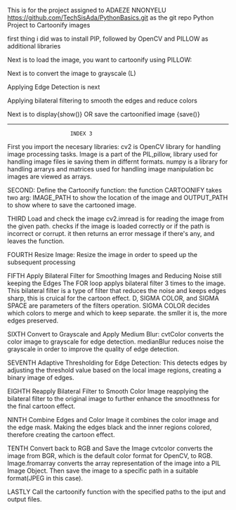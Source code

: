 This is for the project assigned to ADAEZE NNONYELU
https://github.com/TechSisAda/PythonBasics.git as the git repo 
Python Project to Cartoonify images

first thing i did was to install PIP, followed by OpenCV and PILLOW as additional libraries

Next is to load the image, you want to cartoonify  using PILLOW:

Next  is to convert the image to grayscale (L)

Applying Edge Detection is next

Applying bilateral filtering to smooth the edges and reduce colors

Next is to display{show()} OR save the cartoonified image {save()}


********************************************************************************

                        INDEX 3
First you import the necesary libraries:
    cv2 is OpenCV library for handling image processing tasks.
    Image is a part of the PIL,pillow, library used for handling  image files ie saving them in differnt formats.
    numpy is a library for handling arrarys and matrices used for handling image manipulation bc images are viewed as arrays.

SECOND: Define the Cartoonify function:
    the function CARTOONIFY takes two arg: IMAGE_PATH to show the location of the image and OUTPUT_PATH to show where to save the cartooned image.

THIRD Load and check the image
    cv2.imread is for reading the image from the given path.
    checks if the image is loaded correctly or if the path is incorrect or corrupt.
    it then returns an error message if there's any, and leaves the function.

FOURTH Resize Image:
    Resize the image in order to speed up the subsequent processing

FIFTH Apply Bilateral Filter for Smoothing Images and Reducing Noise still keeping the Edges
    The FOR loop applys bilateral filter 3 times to the image. This bilateral filter is a type of filter that reduces the noise and keeps edges sharp, this is cruical for the cartoon effect.
    D, SIGMA COLOR, and SIGMA SPACE are parameters of the filters operation.
    SIGMA COLOR decides which colors to merge and which to keep separate. the smller it is, the more edges preserved.

SIXTH Convert to Grayscale and Apply Medium Blur:
    cvtColor converts the color image to grayscale for edge detection.
    medianBlur reduces noise the grayscale in order to improve the quality of edge detection.

SEVENTH Adaptive Thresholding for Edge Detection:
    This detects edges by adjusting the threshold value based on the local image regions, creating a binary image of edges.

EIGHTH Reapply Bilateral Filter to Smooth Color Image
    reapplying the bilateral filter to the original image to further enhance the smoothness for the final cartoon effect.

NINTH Combine Edges and Color Image
    it combines the color image and the edge mask. Making the edges black and the inner regions colored, therefore creating the cartoon effect. 

TENTH Convert back to RGB and Save the Image
    cvtcolor converts the image from BGR, which is the default color format for OpenCV, to RGB.
    Image.fromarray converts the array representation of the image into a PIL Image Object.
    Then save the image to a specific path in a suitable format(JPEG in this case).

LASTLY Call the cartoonify function with the specified paths to the iput and output files.
    